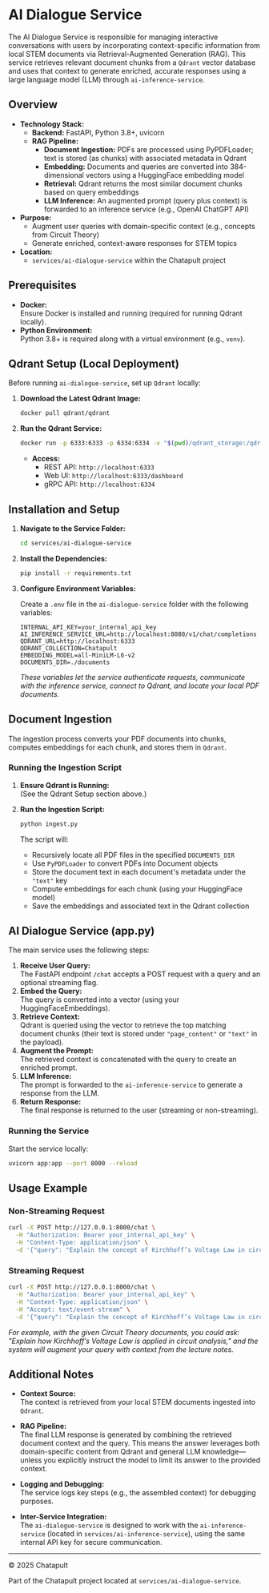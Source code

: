 # AI Dialogue Service

The AI Dialogue Service is responsible for managing interactive conversations with users by incorporating context-specific information from local STEM documents via Retrieval-Augmented Generation (RAG). This service retrieves relevant document chunks from a `Qdrant` vector database and uses that context to generate enriched, accurate responses using a large language model (LLM) through `ai-inference-service`.

## Overview

- **Technology Stack:**  
  - **Backend:** FastAPI, Python 3.8+, uvicorn  
  - **RAG Pipeline:**  
    - **Document Ingestion:** PDFs are processed using PyPDFLoader; text is stored (as chunks) with associated metadata in Qdrant  
    - **Embedding:** Documents and queries are converted into 384-dimensional vectors using a HuggingFace embedding model  
    - **Retrieval:** Qdrant returns the most similar document chunks based on query embeddings  
    - **LLM Inference:** An augmented prompt (query plus context) is forwarded to an inference service (e.g., OpenAI ChatGPT API)
- **Purpose:**  
  - Augment user queries with domain-specific context (e.g., concepts from Circuit Theory)  
  - Generate enriched, context-aware responses for STEM topics
- **Location:**  
  - `services/ai-dialogue-service` within the Chatapult project

## Prerequisites

- **Docker:**  
  Ensure Docker is installed and running (required for running Qdrant locally).
- **Python Environment:**  
  Python 3.8+ is required along with a virtual environment (e.g., `venv`).

## Qdrant Setup (Local Deployment)

Before running `ai-dialogue-service`, set up `Qdrant` locally:

1. **Download the Latest Qdrant Image:**
   ```bash
   docker pull qdrant/qdrant
   ```

2. **Run the Qdrant Service:**
   ```bash
   docker run -p 6333:6333 -p 6334:6334 -v "$(pwd)/qdrant_storage:/qdrant/storage:z" qdrant/qdrant
   ```
   - **Access:**
     - REST API: `http://localhost:6333`
     - Web UI: `http://localhost:6333/dashboard`
     - gRPC API: `http://localhost:6334`

## Installation and Setup

1. **Navigate to the Service Folder:**
   ```bash
   cd services/ai-dialogue-service
   ```

2. **Install the Dependencies:**
   ```bash
   pip install -r requirements.txt
   ```

3. **Configure Environment Variables:**

   Create a `.env` file in the `ai-dialogue-service` folder with the following variables:

   ```env
   INTERNAL_API_KEY=your_internal_api_key
   AI_INFERENCE_SERVICE_URL=http://localhost:8080/v1/chat/completions
   QDRANT_URL=http://localhost:6333
   QDRANT_COLLECTION=Chatapult
   EMBEDDING_MODEL=all-MiniLM-L6-v2
   DOCUMENTS_DIR=./documents
   ```

   *These variables let the service authenticate requests, communicate with the inference service, connect to Qdrant, and locate your local PDF documents.*

## Document Ingestion

The ingestion process converts your PDF documents into chunks, computes embeddings for each chunk, and stores them in `Qdrant`.

### Running the Ingestion Script

1. **Ensure Qdrant is Running:**  
   (See the Qdrant Setup section above.)

2. **Run the Ingestion Script:**
   ```bash
   python ingest.py
   ```

   The script will:
   - Recursively locate all PDF files in the specified `DOCUMENTS_DIR`
   - Use `PyPDFLoader` to convert PDFs into Document objects
   - Store the document text in each document's metadata under the `"text"` key
   - Compute embeddings for each chunk (using your HuggingFace model)
   - Save the embeddings and associated text in the Qdrant collection

## AI Dialogue Service (app.py)

The main service uses the following steps:
1. **Receive User Query:**  
   The FastAPI endpoint `/chat` accepts a POST request with a query and an optional streaming flag.
2. **Embed the Query:**  
   The query is converted into a vector (using your HuggingFaceEmbeddings).
3. **Retrieve Context:**  
   Qdrant is queried using the vector to retrieve the top matching document chunks (their text is stored under `"page_content"` or `"text"` in the payload).
4. **Augment the Prompt:**  
   The retrieved context is concatenated with the query to create an enriched prompt.
5. **LLM Inference:**  
   The prompt is forwarded to the `ai-inference-service` to generate a response from the LLM.
6. **Return Response:**  
   The final response is returned to the user (streaming or non-streaming).

### Running the Service

Start the service locally:
```bash
uvicorn app:app --port 8000 --reload
```

## Usage Example

### Non-Streaming Request
```bash
curl -X POST http://127.0.0.1:8000/chat \
  -H "Authorization: Bearer your_internal_api_key" \
  -H "Content-Type: application/json" \
  -d '{"query": "Explain the concept of Kirchhoff’s Voltage Law in circuit analysis.", "stream": false}'
```

### Streaming Request
```bash
curl -X POST http://127.0.0.1:8000/chat \
  -H "Authorization: Bearer your_internal_api_key" \
  -H "Content-Type: application/json" \
  -H "Accept: text/event-stream" \
  -d '{"query": "Explain the concept of Kirchhoff’s Voltage Law in circuit analysis.", "stream": true}'
```

*For example, with the given Circuit Theory documents, you could ask: "Explain how Kirchhoff’s Voltage Law is applied in circuit analysis," and the system will augment your query with context from the lecture notes.*

## Additional Notes

- **Context Source:**  
  The context is retrieved from your local STEM documents ingested into `Qdrant`.

- **RAG Pipeline:**  
  The final LLM response is generated by combining the retrieved document context and the query. This means the answer leverages both domain-specific content from Qdrant and general LLM knowledge—unless you explicitly instruct the model to limit its answer to the provided context.

- **Logging and Debugging:**  
  The service logs key steps (e.g., the assembled context) for debugging purposes.

- **Inter-Service Integration:**  
  The `ai-dialogue-service` is designed to work with the `ai-inference-service` (located in `services/ai-inference-service`), using the same internal API key for secure communication.

___

© 2025 Chatapult  

Part of the Chatapult project located at `services/ai-dialogue-service`.